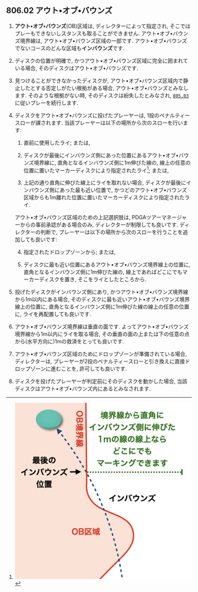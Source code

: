 ## 806.02 アウト•オブ•バウンズ

1. **アウト•オブ•バウンズ**(OB)区域は,
ディレクターによって指定され,
そこではプレーもできないしスタンスも取ることができません.
アウト•オブ•バウンズ境界線は,
アウト•オブ•バウンズ区域の一部です.
アウト•オブ•バウンズでないコースのどんな区域も**インバウンズ**です.

1. ディスクの位置が明確で,
かつアウト•オブ•バウンズ区域に完全に囲まれている場合,
そのディスクはアウト•オブ•バウンズです.

1. 見つけることができなかったディスクが,
アウト•オブ•バウンズ区域内で静止したとする否定しがたい根拠がある場合,
アウト•オブ•バウンズとみなします.
そのような根拠がない時,
そのディスクは紛失したとみなされ,
[`805.03`](80503)に従いプレーを続行します.

1. ディスクをアウト•オブ•バウンズに投げたプレーヤーは,
1投のペナルティースローが課されます.
当該プレーヤーは以下の場所から次のスローを行います:

    1. 直前に使用したライ; または,

    1. ディスクが最後にインバウンズ側にあった位置にあるアウト•オブ•バウンズ境界線に,
    直角となるインバウンズ側に1m伸びた線の,
    線上の任意の位置に置いたマーカーディスクにより指定されたライ[^1]; または,

    1. 上記の通り直角に伸びた線上にライを取れない場合,
    ディスクが最後にインバウンズ側にあった最も近い位置で,
    かつどのアウト•オブ•バウンズ区域からも1m離れた位置に置いたマーカーディスクにより指定されたライ.

    アウト•オブ•バウンズ区域のための上記選択肢は,
    PDGAツアーマネージャーからの事前承認がある場合のみ,
    ディレクターが制限しても良いです.
    ディレクターの判断で,
    プレーヤーは以下の場所から次のスローを行うことを追加しても良いです:

    4. 指定されたドロップゾーンから; または,

    1. ディスクに最も近い位置にあるアウト•オブ•バウンズ境界線上の位置に,
    直角となるインバウンズ側に1m伸びた線の,
    線上であればどこにでもマーカーディスクを置き,
    そこをライとしたところから.

5. 投げたディスクがインバウンズ側にあり,
かつアウト•オブ•バウンズ境界線から1m以内にある場合,
そのディスクに最も近いアウト•オブ•バウンズ境界線上の位置に,
直角となるインバウンズ側に1m伸びた線の線上の任意の位置に,
ライを再配置しても良いです.

1. アウト•オブ•バウンズ境界線は垂直の面です.
よってアウト•オブ•バウンズ境界線から1m以内にライを取る場合,
その垂直の面の上または下の任意の点から(水平方向に)1mの救済をとっても良いです.

1. アウト•オブ•バウンズ区域のためにドロップゾーンが準備されている場合,
ディレクターは,
プレーヤーが2投のペナルティースローと引き換えに直接ドロップゾーンに進むことを, 許可しても良いです.

1. ディスクを投げたプレーヤーが判定前にそのディスクを動かした場合,
当該ディスクはアウト•オブ•バウンズ内にあるとみなされます.




[^1]: ![OBの時のライ](assets/img/relief-from-ob.png)
